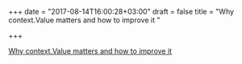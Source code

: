 +++
date = "2017-08-14T16:00:28+03:00"
draft = false
title = "Why context.Value matters and how to improve it  "

+++

<p><a href="https://blog.merovius.de/2017/08/14/why-context-value-matters-and-how-to-improve-it.html">Why context.Value matters and how to improve it  </a></p>


